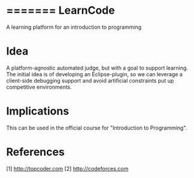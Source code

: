 =======
LearnCode
=========

A learning platform for an introduction to programming


Idea
====

A platform-agnostic automated judge, but with a goal to support learning. The initial idea is of developing an Eclipse-plugin, so we can leverage a client-side debugging support and avoid artificial constraints put up competitive environments.


Implications
============

This can be used in the official course for "Introduction to Programming".


References
==========

[1] http://topcoder.com
[2] http://codeforces.com


